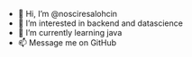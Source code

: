 - 👋 Hi, I’m @nosciresalohcin
- 👀 I’m interested in backend and datascience
- 🌱 I’m currently learning java
- 📫 Message me on GitHub

<!---
nosciresalohcin/nosciresalohcin is a ✨ special ✨ repository because its `README.md` (this file) appears on your GitHub profile.
You can click the Preview link to take a look at your changes.
--->
